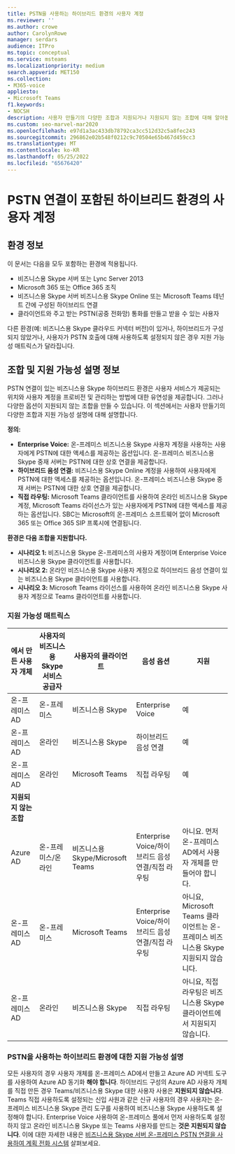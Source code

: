 ```yaml
---
title: PSTN을 사용하는 하이브리드 환경의 사용자 계정
ms.reviewer: ''
ms.author: crowe
author: CarolynRowe
manager: serdars
audience: ITPro
ms.topic: conceptual
ms.service: msteams
ms.localizationpriority: medium
search.appverid: MET150
ms.collection:
- M365-voice
appliesto:
- Microsoft Teams
f1.keywords:
- NOCSH
description: 사용자 만들기의 다양한 조합과 지원되거나 지원되지 않는 조합에 대해 알아봅니다.
ms.custom: seo-marvel-mar2020
ms.openlocfilehash: e97d1a3ac433db78792ca3cc512d32c5a8fec243
ms.sourcegitcommit: 296862e02b548f0212c9c70504e65b467d459cc3
ms.translationtype: MT
ms.contentlocale: ko-KR
ms.lasthandoff: 05/25/2022
ms.locfileid: "65676420"
---
```

# <a name="user-accounts-in-a-hybrid-environment-with-pstn-connectivity"></a>PSTN 연결이 포함된 하이브리드 환경의 사용자 계정

## <a name="about-the-environment"></a>환경 정보

이 문서는 다음을 모두 포함하는 환경에 적용됩니다.

- 비즈니스용 Skype 서버 또는 Lync Server 2013
- Microsoft 365 또는 Office 365 조직
- 비즈니스용 Skype 서버 비즈니스용 Skype Online 또는 Microsoft Teams 테넌트 간에 구성된 하이브리드 연결
- 클라이언트와 주고 받는 PSTN(공중 전화망) 통화를 만들고 받을 수 있는 사용자


다른 환경(예: 비즈니스용 Skype 클라우드 커넥터 버전)이 있거나, 하이브리드가 구성되지 않았거나, 사용자가 PSTN 호출에 대해 사용하도록 설정되지 않은 경우 지원 가능성 매트릭스가 달라집니다.

## <a name="about-the-combinations-and-the-supportability-statement"></a>조합 및 지원 가능성 설명 정보

PSTN 연결이 있는 비즈니스용 Skype 하이브리드 환경은 사용자 서비스가 제공되는 위치와 사용자 계정을 프로비전 및 관리하는 방법에 대한 유연성을 제공합니다. 그러나 다양한 옵션이 지원되지 않는 조합을 만들 수 있습니다. 이 섹션에서는 사용자 만들기의 다양한 조합과 지원 가능성 설명에 대해 설명합니다.

**정의:**

- **Enterprise Voice:** 온-프레미스 비즈니스용 Skype 사용자 계정을 사용하는 사용자에게 PSTN에 대한 액세스를 제공하는 옵션입니다. 온-프레미스 비즈니스용 Skype 중재 서버는 PSTN에 대한 상호 연결을 제공합니다.
- **하이브리드 음성 연결:** 비즈니스용 Skype Online 계정을 사용하여 사용자에게 PSTN에 대한 액세스를 제공하는 옵션입니다. 온-프레미스 비즈니스용 Skype 중재 서버는 PSTN에 대한 상호 연결을 제공합니다.
- **직접 라우팅:** Microsoft Teams 클라이언트를 사용하여 온라인 비즈니스용 Skype 계정, Microsoft Teams 라이선스가 있는 사용자에게 PSTN에 대한 액세스를 제공하는 옵션입니다. SBC는 Microsoft의 온-프레미스 소프트웨어 없이 Microsoft 365 또는 Office 365 SIP 프록시에 연결됩니다.

**환경은 다음 조합을 지원합니다.**

- **시나리오 1:** 비즈니스용 Skype 온-프레미스의 사용자 계정이며 Enterprise Voice 비즈니스용 Skype 클라이언트를 사용합니다.
- **시나리오 2:** 온라인 비즈니스용 Skype 사용자 계정으로 하이브리드 음성 연결이 있는 비즈니스용 Skype 클라이언트를 사용합니다.
- **시나리오 3:** Microsoft Teams 라이선스를 사용하여 온라인 비즈니스용 Skype 사용자 계정으로 Teams 클라이언트를 사용합니다.

### <a name="supportability-matrix"></a>지원 가능성 매트릭스

|에서 만든 사용자 개체|사용자의 비즈니스용 Skype 서비스 공급자|사용자의 클라이언트|음성 옵션|지원|
|---|---|---|---|---|
|온-프레미스 AD|온-프레미스|비즈니스용 Skype|Enterprise Voice|예|
|온-프레미스 AD|온라인|비즈니스용 Skype|하이브리드 음성 연결|예|
|온-프레미스 AD|온라인|Microsoft Teams|직접 라우팅|예|
|**지원되지 않는 조합**|||||
|Azure AD|온-프레미스/온라인|비즈니스용 Skype/Microsoft Teams|Enterprise Voice/하이브리드 음성 연결/직접 라우팅|아니요. 먼저 온-프레미스 AD에서 사용자 개체를 만들어야 합니다.|
|온-프레미스 AD|온-프레미스|Microsoft Teams|Enterprise Voice/하이브리드 음성 연결/직접 라우팅|아니요, Microsoft Teams 클라이언트는 온-프레미스 비즈니스용 Skype 지원되지 않습니다.|
|온-프레미스 AD|온라인|비즈니스용 Skype|직접 라우팅|아니요, 직접 라우팅은 비즈니스용 Skype 클라이언트에서 지원되지 않습니다.|

### <a name="supportability-statement-for-the-hybrid-environment-with-pstn"></a>PSTN을 사용하는 하이브리드 환경에 대한 지원 가능성 설명

모든 사용자의 경우 사용자 개체를 온-프레미스 AD에서 만들고 Azure AD 커넥트 도구를 사용하여 Azure AD 동기화 **해야 합니다**. 하이브리드 구성의 Azure AD 사용자 개체를 직접 만든 경우 Teams/비즈니스용 Skype 대한 사용자 사용은 **지원되지 않습니다**. Teams 직접 사용하도록 설정되는 신입 사원과 같은 신규 사용자의 경우 사용자는 온-프레미스 비즈니스용 Skype 관리 도구를 사용하여 비즈니스용 Skype 사용하도록 설정해야 합니다. Enterprise Voice 사용하여 온-프레미스 풀에서 먼저 사용하도록 설정하지 않고 온라인 비즈니스용 Skype 또는 Teams 사용자를 만드는 **것은 지원되지 않습니다**. 이에 대한 자세한 내용은 [비즈니스용 Skype 서버 온-프레미스 PSTN 연결을 사용하여 계획 전화 시스템](/skypeforbusiness/skype-for-business-hybrid-solutions/plan-your-phone-system-cloud-pbx-solution/plan-phone-system-with-on-premises-pstn-connectivity) 살펴보세요.
